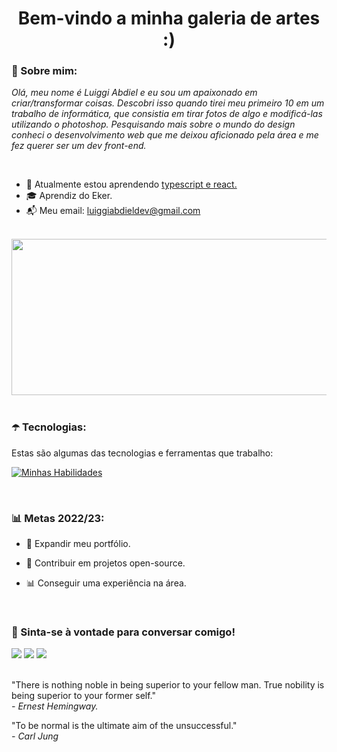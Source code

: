 <h1 align="center">Bem-vindo a minha galeria de artes :)
</h1>

### 🗽 Sobre mim:

<p>
  <em>
    Olá, meu nome é Luiggi Abdiel e eu sou um apaixonado em criar/transformar coisas. Descobri isso quando tirei meu primeiro 10 em um trabalho de informática, que consistia em tirar fotos de algo e modificá-las utilizando o photoshop. Pesquisando mais sobre o mundo do design conheci o desenvolvimento web que me deixou aficionado pela área e me fez querer ser um dev front-end.
  </em>
</p>

</br>

- 🌱 Atualmente estou aprendendo <u>typescript e react.</u>
- 🎓 Aprendiz do Eker.
- 📬 Meu email: luiggiabdieldev@gmail.com

</br>

<div align="center">
<img 
src="https://i.pinimg.com/originals/5b/ea/de/5beade3dd867d3995eea0812f4a4276c.gif" width="700" height="250"
/>
</div>
</br>

### ☂️ Tecnologias:
Estas são algumas das tecnologias e ferramentas que trabalho:

[![Minhas Habilidades](https://skillicons.dev/icons?i=html,css,git,js,ts,react,figma,vscode)](https://skillicons.dev)

</br>

### 📊 Metas 2022/23:

- 🌋 Expandir meu portfólio.

- 🏮 Contribuir em projetos open-source.

- 📊 Conseguir uma experiência na área.

</br>

### 📱 Sinta-se à vontade para conversar comigo!

<div>
  <a href="https://www.linkedin.com/in/luiggiabdiel/" target="_blank"><img src="https://img.shields.io/badge/-LinkedIn-%230077B5?style=for-the-badge&logo=linkedin&logoColor=white" target="_blank"></a>
  <a href = "mailto:luiggiabdieldev@gmail.com"><img src="https://img.shields.io/badge/-Gmail-%23333?style=for-the-badge&logo=gmail&logoColor=white" target="_blank"></a>
  <a href="https://discord.gg/QzH84qrY8U" target="_blank"><img src="https://img.shields.io/badge/Discord-7289DA?style=for-the-badge&logo=discord&logoColor=white" target="_blank"></a>
</div>
    
</br>

<p>
"There is nothing noble in being superior to your fellow man. True nobility is being superior to your former self."
</br>
  <i>- Ernest Hemingway.</i>
  
  "To be normal is the ultimate aim of the unsuccessful."
  </br>
  <i>- Carl Jung</i>
</p>


